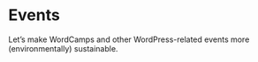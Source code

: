 # Events

Let’s make WordCamps and other WordPress-related events more (environmentally) sustainable.
